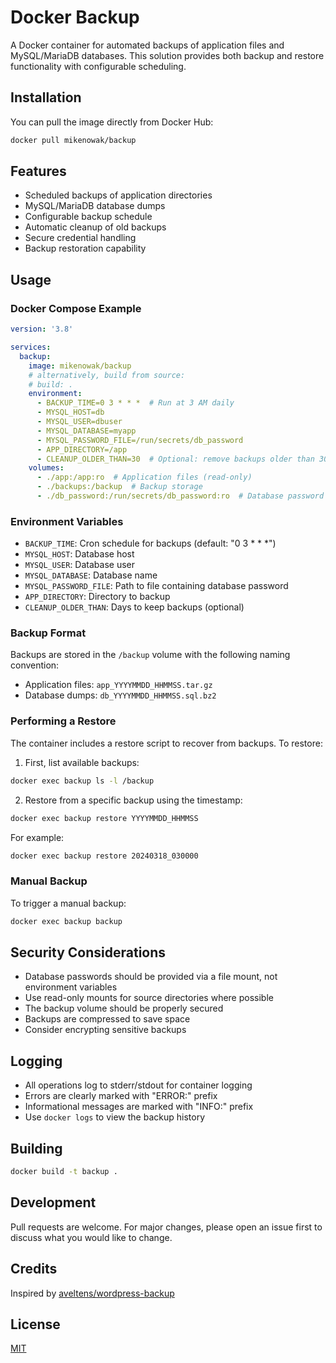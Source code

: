 # Docker Backup

A Docker container for automated backups of application files and MySQL/MariaDB databases. This solution provides both backup and restore functionality with configurable scheduling.

## Installation

You can pull the image directly from Docker Hub:

```bash
docker pull mikenowak/backup
```

## Features

- Scheduled backups of application directories
- MySQL/MariaDB database dumps
- Configurable backup schedule
- Automatic cleanup of old backups
- Secure credential handling
- Backup restoration capability

## Usage

### Docker Compose Example

```yaml
version: '3.8'

services:
  backup:
    image: mikenowak/backup
    # alternatively, build from source:
    # build: .
    environment:
      - BACKUP_TIME=0 3 * * *  # Run at 3 AM daily
      - MYSQL_HOST=db
      - MYSQL_USER=dbuser
      - MYSQL_DATABASE=myapp
      - MYSQL_PASSWORD_FILE=/run/secrets/db_password
      - APP_DIRECTORY=/app
      - CLEANUP_OLDER_THAN=30  # Optional: remove backups older than 30 days
    volumes:
      - ./app:/app:ro  # Application files (read-only)
      - ./backups:/backup  # Backup storage
      - ./db_password:/run/secrets/db_password:ro  # Database password file
```

### Environment Variables

- `BACKUP_TIME`: Cron schedule for backups (default: "0 3 * * *")
- `MYSQL_HOST`: Database host
- `MYSQL_USER`: Database user
- `MYSQL_DATABASE`: Database name
- `MYSQL_PASSWORD_FILE`: Path to file containing database password
- `APP_DIRECTORY`: Directory to backup
- `CLEANUP_OLDER_THAN`: Days to keep backups (optional)

### Backup Format

Backups are stored in the `/backup` volume with the following naming convention:
- Application files: `app_YYYYMMDD_HHMMSS.tar.gz`
- Database dumps: `db_YYYYMMDD_HHMMSS.sql.bz2`

### Performing a Restore

The container includes a restore script to recover from backups. To restore:

1. First, list available backups:
```bash
docker exec backup ls -l /backup
```

2. Restore from a specific backup using the timestamp:
```bash
docker exec backup restore YYYYMMDD_HHMMSS
```

For example:
```bash
docker exec backup restore 20240318_030000
```

### Manual Backup

To trigger a manual backup:
```bash
docker exec backup backup
```

## Security Considerations

- Database passwords should be provided via a file mount, not environment variables
- Use read-only mounts for source directories where possible
- The backup volume should be properly secured
- Backups are compressed to save space
- Consider encrypting sensitive backups

## Logging

- All operations log to stderr/stdout for container logging
- Errors are clearly marked with "ERROR:" prefix
- Informational messages are marked with "INFO:" prefix
- Use `docker logs` to view the backup history

## Building

```bash
docker build -t backup .
```

## Development

Pull requests are welcome. For major changes, please open an issue first to discuss what you would like to change.

## Credits

Inspired by [aveltens/wordpress-backup](https://hub.docker.com/r/aveltens/wordpress-backup/)

## License

[MIT](LICENSE)
